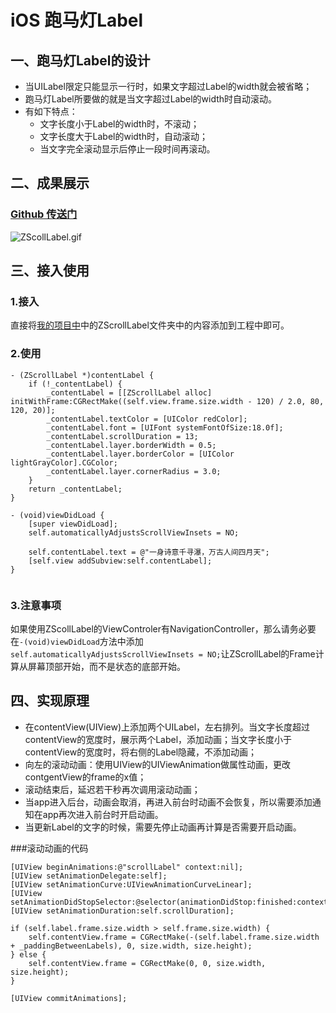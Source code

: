 # iOS 跑马灯Label
## 一、跑马灯Label的设计
* 当UILabel限定只能显示一行时，如果文字超过Label的width就会被省略；
* 跑马灯Label所要做的就是当文字超过Label的width时自动滚动。
* 有如下特点：
	* 文字长度小于Label的width时，不滚动；
	* 文字长度大于Label的width时，自动滚动；
	* 当文字完全滚动显示后停止一段时间再滚动。

## 二、成果展示
### [Github 传送门](https://github.com/JixinZhang/ZScrollLabel)


![ZScollLabel.gif](http://upload-images.jianshu.io/upload_images/2409226-8572157df5f5a596.gif?imageMogr2/auto-orient/strip)

## 三、接入使用
### 1.接入

直接将[我的项目中](https://github.com/JixinZhang/ZScrollLabel)中的ZScrollLabel文件夹中的内容添加到工程中即可。

### 2.使用

```
- (ZScrollLabel *)contentLabel {
    if (!_contentLabel) {
        _contentLabel = [[ZScrollLabel alloc] initWithFrame:CGRectMake((self.view.frame.size.width - 120) / 2.0, 80, 120, 20)];
        _contentLabel.textColor = [UIColor redColor];
        _contentLabel.font = [UIFont systemFontOfSize:18.0f];
        _contentLabel.scrollDuration = 13;
        _contentLabel.layer.borderWidth = 0.5;
        _contentLabel.layer.borderColor = [UIColor lightGrayColor].CGColor;
        _contentLabel.layer.cornerRadius = 3.0;
    }
    return _contentLabel;
}

- (void)viewDidLoad {
    [super viewDidLoad];
    self.automaticallyAdjustsScrollViewInsets = NO;
    
    self.contentLabel.text = @"一身诗意千寻瀑，万古人间四月天";
    [self.view addSubview:self.contentLabel];
}


```

### 3.注意事项

如果使用ZScollLabel的ViewControler有NavigationController，那么请务必要在`-(void)viewDidLoad`方法中添加`self.automaticallyAdjustsScrollViewInsets = NO;`让ZScrollLabel的Frame计算从屏幕顶部开始，而不是状态的底部开始。

## 四、实现原理

* 在contentView(UIView)上添加两个UILabel，左右排列。当文字长度超过contentView的宽度时，展示两个Label，添加动画；当文字长度小于contentView的宽度时，将右侧的Label隐藏，不添加动画；
* 向左的滚动动画：使用UIView的UIViewAnimation做属性动画，更改contgentView的frame的x值；
* 滚动结束后，延迟若干秒再次调用滚动动画；
* 当app进入后台，动画会取消，再进入前台时动画不会恢复，所以需要添加通知在app再次进入前台时开启动画。
* 当更新Label的文字的时候，需要先停止动画再计算是否需要开启动画。

###滚动动画的代码

```
[UIView beginAnimations:@"scrollLabel" context:nil];
[UIView setAnimationDelegate:self];
[UIView setAnimationCurve:UIViewAnimationCurveLinear];
[UIView setAnimationDidStopSelector:@selector(animationDidStop:finished:context:)];
[UIView setAnimationDuration:self.scrollDuration];
    
if (self.label.frame.size.width > self.frame.size.width) {
    self.contentView.frame = CGRectMake(-(self.label.frame.size.width + _paddingBetweenLabels), 0, size.width, size.height);
} else {
    self.contentView.frame = CGRectMake(0, 0, size.width, size.height);
}
    
[UIView commitAnimations];
```